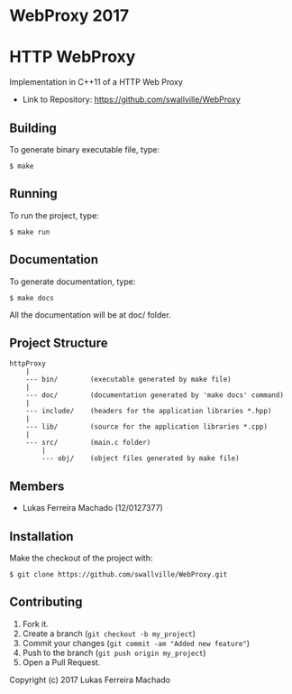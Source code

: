 # WebProxy 2017
HTTP WebProxy
====================
Implementation in C++11 of a HTTP Web Proxy

- Link to Repository: https://github.com/swallville/WebProxy

Building
--------

To generate binary executable file, type:

    $ make

Running
-------
To run the project, type:

    $ make run

Documentation
-------------
To generate documentation, type:

    $ make docs

All the documentation will be at doc/ folder.        

Project Structure
-----------------

    httpProxy
        |
        --- bin/        (executable generated by make file)
        |
        --- doc/        (documentation generated by 'make docs' command)
        |
        --- include/    (headers for the application libraries *.hpp)
        |
        --- lib/        (source for the application libraries *.cpp)
        |
        --- src/        (main.c folder)
            |
            --- obj/    (object files generated by make file)

Members
-------

- Lukas Ferreira Machado (12/0127377)

Installation
---------------
Make the checkout of the project with:

    $ git clone https://github.com/swallville/WebProxy.git

Contributing
-----------------
1. Fork it.
2. Create a branch (`git checkout -b my_project`)
3. Commit your changes (`git commit -am "Added new feature"`)
4. Push to the branch (`git push origin my_project`)
5. Open a Pull Request.

Copyright (c) 2017 Lukas Ferreira Machado
